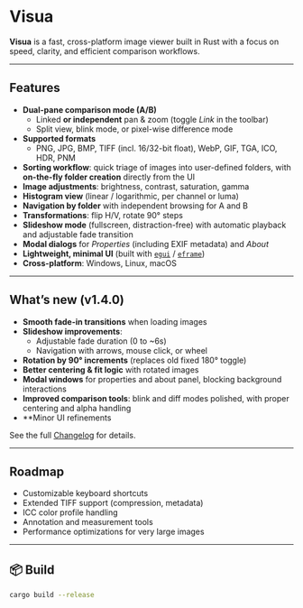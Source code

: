 # Visua

**Visua** is a fast, cross-platform image viewer built in Rust with a focus on speed, clarity, and efficient comparison workflows.

---

## Features

- **Dual-pane comparison mode (A/B)**
  - Linked **or independent** pan & zoom (toggle *Link* in the toolbar)  
  - Split view, blink mode, or pixel-wise difference mode  
- **Supported formats**  
  - PNG, JPG, BMP, TIFF (incl. 16/32-bit float), WebP, GIF, TGA, ICO, HDR, PNM  
- **Sorting workflow**: quick triage of images into user-defined folders, with **on-the-fly folder creation** directly from the UI  
- **Image adjustments**: brightness, contrast, saturation, gamma  
- **Histogram view** (linear / logarithmic, per channel or luma)  
- **Navigation by folder** with independent browsing for A and B  
- **Transformations**: flip H/V, rotate 90° steps  
- **Slideshow mode** (fullscreen, distraction-free) with automatic playback and adjustable fade transition  
- **Modal dialogs** for *Properties* (including EXIF metadata) and *About*  
- **Lightweight, minimal UI** (built with [`egui`](https://github.com/emilk/egui) / [`eframe`](https://github.com/emilk/egui/tree/master/crates/eframe))  
- **Cross-platform**: Windows, Linux, macOS  

---

## What’s new (v1.4.0)

- **Smooth fade-in transitions** when loading images  
- **Slideshow improvements**:  
  - Adjustable fade duration (0 to ~6s)  
  - Navigation with arrows, mouse click, or wheel  
- **Rotation by 90° increments** (replaces old fixed 180° toggle)  
- **Better centering & fit logic** with rotated images  
- **Modal windows** for properties and about panel, blocking background interactions  
- **Improved comparison tools**: blink and diff modes polished, with proper centering and alpha handling  
- **Minor UI refinements 

See the full [Changelog](CHANGELOG.md) for details.

---

## Roadmap

- Customizable keyboard shortcuts  
- Extended TIFF support (compression, metadata)  
- ICC color profile handling  
- Annotation and measurement tools  
- Performance optimizations for very large images  

---

## 📦 Build

```bash
cargo build --release
